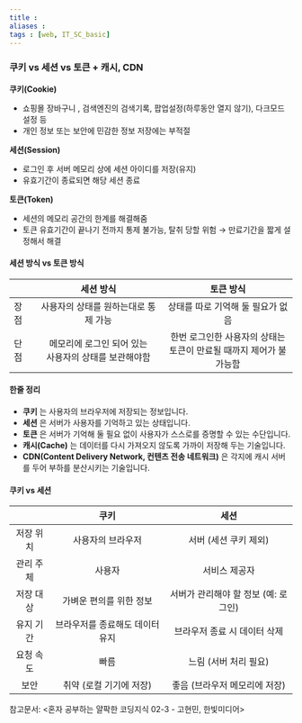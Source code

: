 ```yaml
---
title : 
aliases : 
tags : [web, IT_SC_basic]
---
```


### 쿠키 vs 세션 vs 토큰 + 캐시, CDN

**쿠키(Cookie)**
- 쇼핑몰 장바구니 , 검색엔진의 검색기록, 팝업설정(하루동안 열지 않기), 다크모드 설정 등 
- 개인 정보 또는 보안에 민감한 정보 저장에는 부적절

**세션(Session)**
- 로그인 후 서버 메모리 상에 세션 아이디를 저장(유지)
- 유효기간이 종료되면 해당 세션 종료

**토큰(Token)**
- 세션의 메모리 공간의 한계를 해결해줌
-  토큰 유효기간이 끝나기 전까지 통제 불가능, 탈취 당할 위험 → 만료기간을 짧게 설정해서 해결


#### 세션 방식 vs 토큰 방식

|      |                        세션 방식                         |                               토큰 방식                                |
| ---- |:--------------------------------------------------------:|:----------------------------------------------------------------------:|
| 장점 |           사용자의 상태를 원하는대로 통제 가능           |                   상태를 따로 기억해 둘 필요가 없음                    |
| 단점 | 메모리에 로그인 되어 있는 <br>사용자의 상태를 보관해야함 | 한번 로그인한 사용자의 상태는 <br>토큰이 만료될 때까지 제어가 불가능함 |

#### 한줄 정리 
- **쿠키** 는 사용자의 브라우저에 저장되는 정보입니다.
- **세션** 은 서버가 사용자를 기억하고 있는 상태입니다. 
- **토큰** 은 서버가 기억해 둘 필요 없이 사용자가 스스로를 증명할 수 있는 수단입니다.
- **캐시(Cache)** 는 데이터를 다시 가져오지 않도록 가까이 저장해 두는 기술입니다.
- **CDN(Content Delivery Network, 컨텐츠 전송 네트워크)** 은 각지에 캐시 서버를 두어 부하를 분산시키는 기술입니다. 

#### 쿠키 vs 세션
|           |              쿠키               |                 세션                 |
|:---------:|:-------------------------------:|:------------------------------------:|
| 저장 위치 |        사용자의 브라우저        |        서버 (세션 쿠키 제외)         |
| 관리 주체 |             사용자              |            서비스 제공자             |
| 저장 대상 |     가벼운 편의를 위한 정보     | 서버가 관리해야 할 정보 (예: 로그인) |
| 유지 기간 | 브라우저를 종료해도 데이터 유지 |     브라우저 종료 시 데이터 삭제     |
| 요청 속도 |              빠름               |        느림 (서버 처리 필요)         |
|   보안    |     취약 (로컬 기기에 저장)     |    좋음 (브라우저 메모리에 저장)     |

참고문서: <혼자 공부하는 얄팍한 코딩지식 02-3 - 고현민, 한빛미디어>